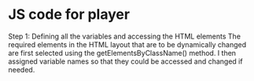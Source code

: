 # JS code for player

Step 1: Defining all the variables and accessing the HTML elements 
The required elements in the HTML layout that are to be dynamically changed are first selected using the getElementsByClassName() method.
I then assigned variable names so that they could be accessed and changed if needed.

